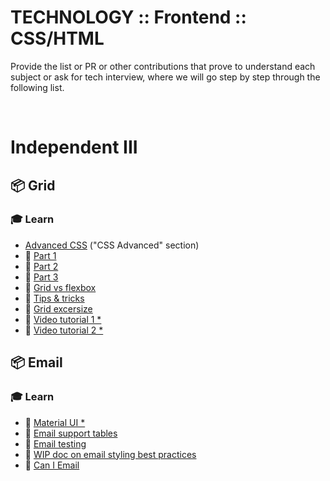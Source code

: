 # TECHNOLOGY :: Frontend :: CSS/HTML

Provide the list or PR or other contributions that prove to understand each subject or ask for tech interview, where we will go step by step through the following list.

&nbsp;

# Independent III

## 📦 Grid

### 🎓 Learn

*  [Advanced CSS](https://www.w3schools.com/Css/css3_borders.asp) ("CSS Advanced" section)
* 📗 [Part 1](https://css-irl.info/debugging-css-grid-part-1-understanding-implicit-tracks/)
* 📗 [Part 2](https://css-irl.info/debugging-css-grid-part-2-what-the-fraction/)
* 📗 [Part 3](https://css-irl.info/debugging-css-grid-part-3-auto-flow-order-and-item-placement/)
* 📗 [Grid vs flexbox](https://www.webdesignerdepot.com/2018/09/grid-vs-flexbox-which-should-you-choose/)
* 📗 [Tips & tricks](https://medium.com/@elad/becoming-a-css-grid-ninja-f4c6db018cc1)
* 📗 [Grid excersize](http://cssgridgarden.com/)
* 📗 [Video tutorial 1 *](https://scrimba.com/g/gR8PTE)
* 📗 [Video tutorial 2 *](https://cssgrid.io/)


## 📦 Email

### 🎓 Learn

* 📗 [Material UI *](https://material-ui.com/)
* 📗 [Email support tables](https://www.campaignmonitor.com/css/)
* 📗 [Email testing](https://www.emailonacid.com/)
* 📗 [WIP doc on email styling best practices](https://docs.google.com/document/d/1s6DcsUJl57ugbjPqd9ff-GAYBNpYNAhhP1PFfGBSSiw/edit#)
* 📗 [Can I Email](https://www.caniemail.com/)
